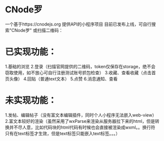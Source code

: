 # CNode罗
一个基于https://cnodejs.org 提供API的小程序项目
目前已发布上线，可自行搜索"CNode罗"
或扫描二维码：

# 已实现功能：
1.基础的浏览
2.登录（扫描官网提供的二维码，token仅保存在storage，绝不会窃取使用，如不放心可自行注册测试账号抓包检查）
3.收藏、查看收藏（点击首页头像）
4.回贴（普通text文本）
5.点赞
6.消息通知、查看

# 未实现功能：
1.发帖、编辑帖子（没有富文本编辑插件，同时个人小程序无法嵌入web-view）
2.富文本较好的渲染（虽然采用了wxParse来渲染从服务器拉下来的html，但是转换并不尽人意，比如代码块的html代码有时候也会直接被渲染成wxml。。换行符只有在text标签才生效，但是text标签只能嵌入text标签。。。）
